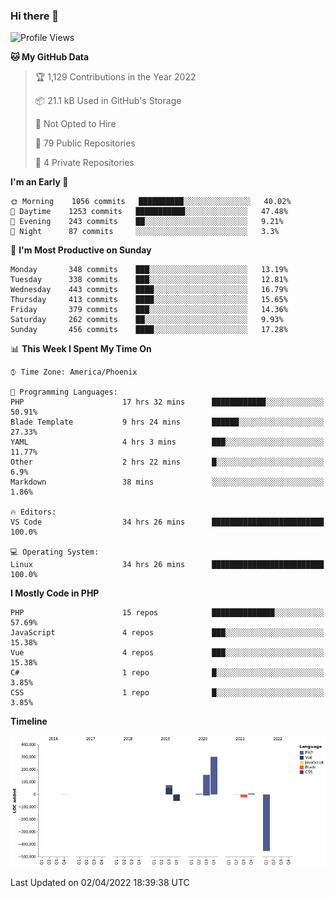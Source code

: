 ### Hi there 👋

<!--START_SECTION:waka-->
![Profile Views](http://img.shields.io/badge/Profile%20Views-2-blue)

**🐱 My GitHub Data** 

> 🏆 1,129 Contributions in the Year 2022
 > 
> 📦 21.1 kB Used in GitHub's Storage 
 > 
> 🚫 Not Opted to Hire
 > 
> 📜 79 Public Repositories 
 > 
> 🔑 4 Private Repositories  
 > 
**I'm an Early 🐤** 

```text
🌞 Morning    1056 commits   ██████████░░░░░░░░░░░░░░░   40.02% 
🌆 Daytime    1253 commits   ███████████░░░░░░░░░░░░░░   47.48% 
🌃 Evening    243 commits    ██░░░░░░░░░░░░░░░░░░░░░░░   9.21% 
🌙 Night      87 commits     ░░░░░░░░░░░░░░░░░░░░░░░░░   3.3%

```
📅 **I'm Most Productive on Sunday** 

```text
Monday       348 commits    ███░░░░░░░░░░░░░░░░░░░░░░   13.19% 
Tuesday      338 commits    ███░░░░░░░░░░░░░░░░░░░░░░   12.81% 
Wednesday    443 commits    ████░░░░░░░░░░░░░░░░░░░░░   16.79% 
Thursday     413 commits    ████░░░░░░░░░░░░░░░░░░░░░   15.65% 
Friday       379 commits    ███░░░░░░░░░░░░░░░░░░░░░░   14.36% 
Saturday     262 commits    ██░░░░░░░░░░░░░░░░░░░░░░░   9.93% 
Sunday       456 commits    ████░░░░░░░░░░░░░░░░░░░░░   17.28%

```


📊 **This Week I Spent My Time On** 

```text
⌚︎ Time Zone: America/Phoenix

💬 Programming Languages: 
PHP                      17 hrs 32 mins      ████████████░░░░░░░░░░░░░   50.91% 
Blade Template           9 hrs 24 mins       ██████░░░░░░░░░░░░░░░░░░░   27.33% 
YAML                     4 hrs 3 mins        ███░░░░░░░░░░░░░░░░░░░░░░   11.77% 
Other                    2 hrs 22 mins       █░░░░░░░░░░░░░░░░░░░░░░░░   6.9% 
Markdown                 38 mins             ░░░░░░░░░░░░░░░░░░░░░░░░░   1.86%

🔥 Editors: 
VS Code                  34 hrs 26 mins      █████████████████████████   100.0%

💻 Operating System: 
Linux                    34 hrs 26 mins      █████████████████████████   100.0%

```

**I Mostly Code in PHP** 

```text
PHP                      15 repos            ██████████████░░░░░░░░░░░   57.69% 
JavaScript               4 repos             ███░░░░░░░░░░░░░░░░░░░░░░   15.38% 
Vue                      4 repos             ███░░░░░░░░░░░░░░░░░░░░░░   15.38% 
C#                       1 repo              █░░░░░░░░░░░░░░░░░░░░░░░░   3.85% 
CSS                      1 repo              █░░░░░░░░░░░░░░░░░░░░░░░░   3.85%

```


**Timeline**

![Chart not found](https://raw.githubusercontent.com/mikebronner/mikebronner/master/charts/bar_graph.png) 


 Last Updated on 02/04/2022 18:39:38 UTC
<!--END_SECTION:waka-->

<!--
**mikebronner/mikebronner** is a ✨ _special_ ✨ repository because its `README.md` (this file) appears on your GitHub profile.

Here are some ideas to get you started:

- 🔭 I’m currently working on ...
- 🌱 I’m currently learning ...
- 👯 I’m looking to collaborate on ...
- 🤔 I’m looking for help with ...
- 💬 Ask me about ...
- 📫 How to reach me: ...
- 😄 Pronouns: ...
- ⚡ Fun fact: ...
-->
